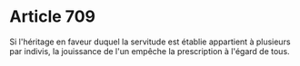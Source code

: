 # Article 709

Si l'héritage en faveur duquel la servitude est établie appartient à plusieurs par indivis, la jouissance de l'un empêche la prescription à l'égard de tous.
